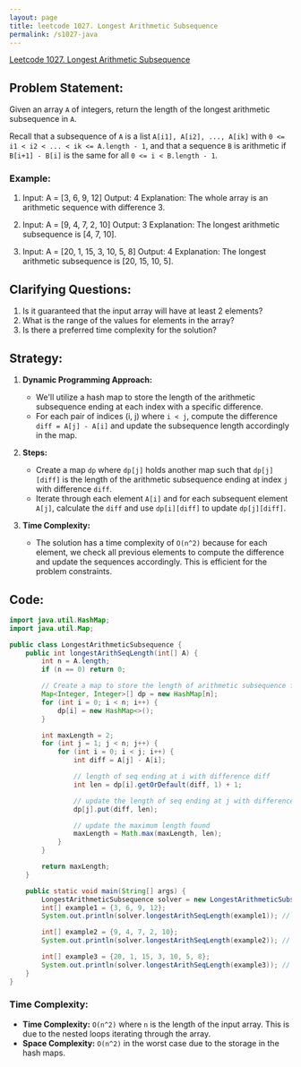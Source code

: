 ```yaml
---
layout: page
title: leetcode 1027. Longest Arithmetic Subsequence
permalink: /s1027-java
---
```

[Leetcode 1027. Longest Arithmetic Subsequence](https://algoadvance.github.io/algoadvance/l1027)
## Problem Statement:
Given an array `A` of integers, return the length of the longest arithmetic subsequence in `A`.

Recall that a subsequence of `A` is a list `A[i1], A[i2], ..., A[ik]` with `0 <= i1 < i2 < ... < ik <= A.length - 1`, and that a sequence `B` is arithmetic if `B[i+1] - B[i]` is the same for all `0 <= i < B.length - 1`.

### Example:
1. Input: A = [3, 6, 9, 12]
   Output: 4
   Explanation: The whole array is an arithmetic sequence with difference 3.

2. Input: A = [9, 4, 7, 2, 10]
   Output: 3
   Explanation: The longest arithmetic subsequence is [4, 7, 10].

3. Input: A = [20, 1, 15, 3, 10, 5, 8]
   Output: 4
   Explanation: The longest arithmetic subsequence is [20, 15, 10, 5].

## Clarifying Questions:
1. Is it guaranteed that the input array will have at least 2 elements?
2. What is the range of the values for elements in the array?
3. Is there a preferred time complexity for the solution?

## Strategy:
1. **Dynamic Programming Approach:**
   - We'll utilize a hash map to store the length of the arithmetic subsequence ending at each index with a specific difference.
   - For each pair of indices (i, j) where `i < j`, compute the difference `diff = A[j] - A[i]` and update the subsequence length accordingly in the map.

2. **Steps:**
   - Create a map `dp` where `dp[j]` holds another map such that `dp[j][diff]` is the length of the arithmetic subsequence ending at index `j` with difference `diff`.
   - Iterate through each element `A[i]` and for each subsequent element `A[j]`, calculate the `diff` and use `dp[i][diff]` to update `dp[j][diff]`.

3. **Time Complexity:**
   - The solution has a time complexity of `O(n^2)` because for each element, we check all previous elements to compute the difference and update the sequences accordingly. This is efficient for the problem constraints.

## Code:
```java
import java.util.HashMap;
import java.util.Map;

public class LongestArithmeticSubsequence {
    public int longestArithSeqLength(int[] A) {
        int n = A.length;
        if (n == 0) return 0;

        // Create a map to store the length of arithmetic subsequence for each difference
        Map<Integer, Integer>[] dp = new HashMap[n];
        for (int i = 0; i < n; i++) {
            dp[i] = new HashMap<>();
        }

        int maxLength = 2;
        for (int j = 1; j < n; j++) {
            for (int i = 0; i < j; i++) {
                int diff = A[j] - A[i];

                // length of seq ending at i with difference diff
                int len = dp[i].getOrDefault(diff, 1) + 1;

                // update the length of seq ending at j with difference diff
                dp[j].put(diff, len);

                // update the maximum length found
                maxLength = Math.max(maxLength, len);
            }
        }

        return maxLength;
    }

    public static void main(String[] args) {
        LongestArithmeticSubsequence solver = new LongestArithmeticSubsequence();
        int[] example1 = {3, 6, 9, 12};
        System.out.println(solver.longestArithSeqLength(example1)); // Output: 4

        int[] example2 = {9, 4, 7, 2, 10};
        System.out.println(solver.longestArithSeqLength(example2)); // Output: 3

        int[] example3 = {20, 1, 15, 3, 10, 5, 8};
        System.out.println(solver.longestArithSeqLength(example3)); // Output: 4
    }
}
```

### Time Complexity:
- **Time Complexity:** `O(n^2)` where `n` is the length of the input array. This is due to the nested loops iterating through the array.
- **Space Complexity:** `O(n^2)` in the worst case due to the storage in the hash maps.